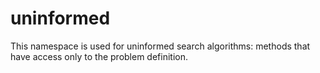 # uninformed

This namespace is used for uninformed search algorithms: methods that have access only to the problem definition.
